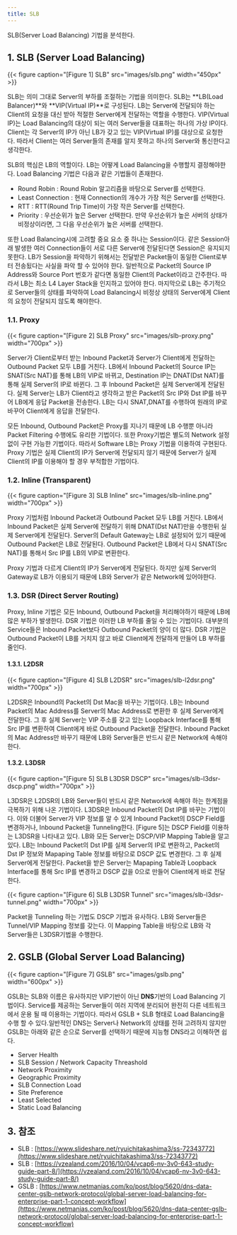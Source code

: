 ```yaml
---
title: SLB
---
```


SLB(Server Load Balancing) 기법을 분석한다.

## 1. SLB (Server Load Balancing)

{{< figure caption="[Figure 1] SLB" src="images/slb.png" width="450px" >}}

SLB는 의미 그대로 Server의 부하를 조절하는 기법을 의미한다. SLB는 **LB(Load Balancer)**와 **VIP(Virtual IP)**로 구성된다. LB는 Server에 전달되야 하는 Client의 요청을 대신 받아 적절한 Server에게 전달하는 역할을 수행한다. VIP(Virtual IP)는 Load Balancing의 대상이 되는 여러 Server들을 대표하는 하나의 가상 IP이다. Client는 각 Server의 IP가 아닌 LB가 갖고 있는 VIP(Virtual IP)를 대상으로 요청한다. 따라서 Client는 여러 Server들의 존재를 알지 못하고 하나의 Server와 통신한다고 생각한다.

SLB의 핵심은 LB의 역할이다. LB는 어떻게 Load Balancing을 수행할지 결정해야한다. Load Balancing 기법은 다음과 같은 기법들이 존재한다.
* Round Robin : Round Robin 알고리즘을 바탕으로 Server를 선택한다.
* Least Connection : 현재 Connection의 개수가 가장 적은 Server를 선택한다.
* RTT : RTT(Round Trip Time)이 가장 작은 Server를 선택한다.
* Priority : 우선순위가 높은 Server 선택한다. 만약 우선순위가 높은 서버의 상태가 비정상이라면, 그 다음 우선순위가 높은 서버를 선택한다.

또한 Load Balancing시에 고려할 중요 요소 중 하나는 Session이다. 같은 Session아래 발생한 여러 Connection들이 서로 다른 Server에 전달된다면 Session은 유지되지 못한다. LB가 Session을 파악하기 위해서는 전달받은 Packet들이 동일한 Client로부터 전송됬다는 사실을 파악 할 수 있어야 한다. 일반적으로 Packet의 Source IP Address와 Source Port 번호가 같다면 동일한 Client의 Packet이라고 간주한다. 따라서 LB는 최소 L4 Layer Stack을 인지하고 있어야 한다. 마지막으로 LB는 주기적으로 Server들의 상태를 파악하여 Load Balancing시 비정상 상태의 Server에게 Client의 요청이 전달되지 않도록 해야한다.

### 1.1. Proxy

{{< figure caption="[Figure 2] SLB Proxy" src="images/slb-proxy.png" width="700px" >}}

Server가 Client로부터 받는 Inbound Packet과 Server가 Client에게 전달하는 Outbound Packet 모두 LB를 거친다. LB에서 Inbound Packet의 Source IP는 SNAT(Src NAT)를 통해 LB의 VIP로 바뀌고, Destination IP는 DNAT(Dst NAT)를 통해 실제 Server의 IP로 바뀐다. 그 후 Inbound Packet은 실제 Server에게 전달된다. 실제 Server는 LB가 Client라고 생각하고 받은 Packet의 Src IP와 Dst IP를 바꾸어 LB에게 응답 Packet을 전송한다. LB는 다시 SNAT,DNAT를 수행하여 원래의 IP로 바꾸어 Client에게 응답을 전달한다.

모든 Inbound, Outbound Packet은 Proxy를 지나기 때문에 LB 수행뿐 아니라 Packet Filtering 수행에도 유리한 기법이다. 또한 Proxy기법은 별도의 Network 설정없이 구현 가능한 기법이다. 따라서 Software LB는 Proxy 기법을 이용하여 구현된다. Proxy 기법은 실제 Client의 IP가 Server에 전달되지 않기 때문에 Server가 실제 Client의 IP를 이용해야 할 경우 부적합한 기법이다.

### 1.2. Inline (Transparent)

{{< figure caption="[Figure 3] SLB Inline" src="images/slb-inline.png" width="700px" >}}

Proxy 기법처럼 Inbound Packet과 Outbound Packet 모두 LB를 거친다. LB에서 Inbound Packet은 실제 Server에 전달하기 위해 DNAT(Dst NAT)만을 수행한뒤 실제 Server에게 전달된다. Server의 Default Gateway는 LB로 설정되어 있기 때문에 Outbound Packet은 LB로 전달된다. Outbound Packet은 LB에서 다시 SNAT(Src NAT)를 통해서 Src IP를 LB의 VIP로 변환한다.

Proxy 기법과 다르게 Client의 IP가 Server에게 전달된다. 하지만 실제 Server의 Gateway로 LB가 이용되기 때문에 LB와 Server가 같은 Network에 있어야한다.

### 1.3. DSR (Direct Server Routing)

Proxy, Inline 기법은 모든 Inbound, Outbound Packet을 처리해야하기 때문에 LB에 많은 부하가 발생한다. DSR 기법은 이러한 LB 부하를 줄일 수 있는 기법이다. 대부분의 Service들은 Inbound Packet보다 Outbound Packet의 양이 더 많다. DSR 기법은 Outbound Packet이 LB를 거치지 않고 바로 Client에게 전달하게 만들어 LB 부하를 줄인다.

#### 1.3.1. L2DSR

{{< figure caption="[Figure 4] SLB L2DSR" src="images/slb-l2dsr.png" width="700px" >}}

L2DSR은 Inbound의 Packet의 Dst Mac을 바꾸는 기법이다. LB는 Inbound Packet의 Mac Address를 Server의 Mac Address로 변환한 후 실제 Server에게 전달한다. 그 후 실제 Server는 VIP 주소를 갖고 있는 Loopback Interface를 통해 Src IP를 변환하여 Client에게 바로 Outbound Packet을 전달한다. Inbound Packet의 Mac Address만 바꾸기 때문에 LB와 Server들은 반드시 같은 Network에 속해야 한다.

#### 1.3.2. L3DSR

{{< figure caption="[Figure 5] SLB L3DSR DSCP" src="images/slb-l3dsr-dscp.png" width="700px" >}}

L3DSR은 L2DSR의 LB와 Server들이 반드시 같은 Network에 속해야 하는 한계점을 극복하기 위해 나온 기법이다. L3DSR은 Inbound Packet의 Dst IP를 바꾸는 기법이다. 이와 더불어 Server가 VIP 정보를 알 수 있게 Inbound Packet의 DSCP Field를 변경하거나, Inbound Packet을 Tunneling한다. [Figure 5]는 DSCP Field를 이용하는 L3DSR을 나타내고 있다. LB와 모든 Server는 DSCP/VIP Mapping Table을 알고 있다. LB는 Inbound Packet의 Dst IP를 실제 Server의 IP로 변환하고, Packet의 Dst IP 정보와 Mapaping Table 정보를 바탕으로 DSCP 값도 변경한다. 그 후 실제 Server에게 전달한다. Packet을 받은 Server는 Mapaping Table과 Loopback Interface를 통해 Src IP를 변경하고 DSCP 값을 0으로 만들어 Client에게 바로 전달한다.

{{< figure caption="[Figure 6] SLB L3DSR Tunnel" src="images/slb-l3dsr-tunnel.png" width="700px" >}}

Packet을 Tunneling 하는 기법도 DSCP 기법과 유사하다. LB와 Server들은 Tunnel/VIP Mapping 정보를 갖는다. 이 Mapping Table을 바탕으로 LB와 각 Server들은 L3DSR기법을 수행한다.

## 2. GSLB (Global Server Load Balancing)

{{< figure caption="[Figure 7] GSLB" src="images/gslb.png" width="600px" >}}

GSLB는 SLB와 이름은 유사하지만 VIP기반이 아닌 **DNS**기반의 Load Balancing 기법이다. Service를 제공하는 Server들이 여러 지역에 분리되어 완전히 다른 네트워크에서 운용 될 때 이용하는 기법이다. 따라서 GSLB + SLB 형태로 Load Balancing을 수행 할 수 있다.일반적인 DNS는 Server나 Network의 상태를 전혀 고려하지 않지만 GSLB는 아래와 같은 순으로 Server를 선택하기 때문에 지능형 DNS라고 이해하면 쉽다.

* Server Health
* SLB Session / Network Capacity Threashold
* Network Proximity
* Geographic Proximity
* SLB Connection Load
* Site Preference
* Least Selected
* Static Load Balancing

## 3. 참조

* SLB : [https://www.slideshare.net/ryuichitakashima3/ss-72343772](https://www.slideshare.net/ryuichitakashima3/ss-72343772)
* SLB : [https://vzealand.com/2016/10/04/vcap6-nv-3v0-643-study-guide-part-8/](https://vzealand.com/2016/10/04/vcap6-nv-3v0-643-study-guide-part-8/)
* GSLB : [https://www.netmanias.com/ko/post/blog/5620/dns-data-center-gslb-network-protocol/global-server-load-balancing-for-enterprise-part-1-concept-workflow](https://www.netmanias.com/ko/post/blog/5620/dns-data-center-gslb-network-protocol/global-server-load-balancing-for-enterprise-part-1-concept-workflow)
